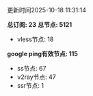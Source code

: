 更新时间2025-10-18 11:31:14

**总订阅: 23**
**总节点: 5121**
- vless节点: 18

**google ping有效节点: 115**
- ss节点: 67
- v2ray节点: 47
- ssr节点: 1
